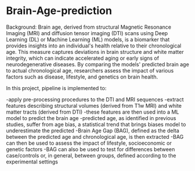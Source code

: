 # Brain-Age-prediction
Background: Brain age, derived from structural Magnetic Resonance Imaging (MRI) and diffusion tensor imaging (DTI) scans using Deep Learning (DL) or Machine Learning (ML) models, is a biomarker that provides insights into an individual's health relative to their chronological age. This measure captures deviations in brain structure and white matter integrity, which can indicate accelerated aging or early signs of neurodegenerative diseases. By comparing the models' predicted brain age to actual chronological age, researchers assess the impact of various factors such as disease, lifestyle, and genetics on brain health.


In this project, pipeline is implemented to:

-apply pre-processing procedures to the DTI and MRI sequences
-extract features describing structural volumes (derived from T1w MRI) and white matter tracts (derived from DTI)
-these features are then used into a ML model to predict the brain age
-predicted age, as identified in previous studies, suffer from age bias, a statistical trend that brings biases model to underestimate the predicted
-Brain Age Gap (BAG), defined as the delta between the predicted age and chronological age, is then extracted
-BAG can then be used to assess the impact of lifestyle, socioeconomic or genetic factors
-BAG can also be used to test for differences between case/controls or, in general, between groups, defined according to the experimental settings

